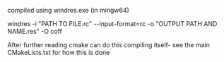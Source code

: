 compiled using windres.exe (in mingw64)

windres -i "PATH TO FILE.rc" --input-format=rc -o "OUTPUT PATH AND NAME.res" -O coff

After further reading cmake can do this compiling itself- see the main CMakeLists.txt for how this is done